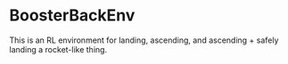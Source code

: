 # BoosterBackEnv

This is an RL environment for landing, ascending, and ascending + safely landing a rocket-like thing. 
